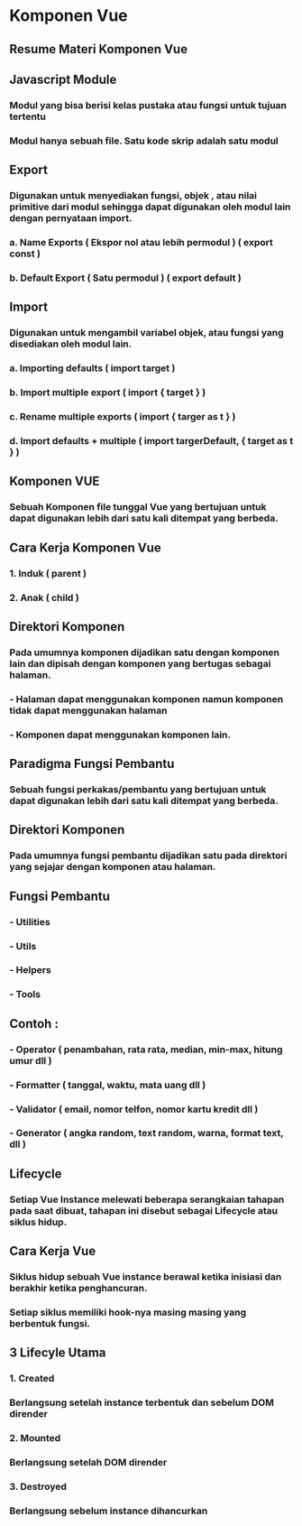 # Komponen Vue

## Resume Materi Komponen Vue

## Javascript Module
### Modul yang bisa berisi kelas pustaka atau fungsi untuk tujuan tertentu
### Modul hanya sebuah file. Satu kode skrip adalah satu modul

## Export
### Digunakan untuk menyediakan fungsi, objek , atau nilai primitive dari modul sehingga dapat digunakan oleh modul lain dengan pernyataan import.
### a.	Name Exports ( Ekspor nol atau lebih permodul ) ( export const )
### b.	Default Export ( Satu permodul ) ( export default )

## Import
### Digunakan untuk mengambil variabel objek, atau fungsi yang disediakan oleh modul lain.
### a.	Importing defaults ( import target )
### b.	Import multiple export ( import { target } )
### c.	Rename multiple exports ( import { targer as t } )
### d.	Import defaults + multiple ( import targerDefault, { target as t } )

## Komponen VUE
### Sebuah Komponen file tunggal Vue yang bertujuan untuk dapat digunakan lebih dari satu kali ditempat yang berbeda.
## Cara Kerja Komponen Vue
### 1.	Induk ( parent )
### 2.	Anak ( child )
## Direktori Komponen
### Pada umumnya komponen dijadikan satu dengan komponen lain dan dipisah dengan komponen yang bertugas sebagai halaman.
### -	Halaman dapat menggunakan komponen namun komponen tidak dapat menggunakan halaman
### -	Komponen dapat menggunakan komponen lain.
## Paradigma Fungsi Pembantu
### Sebuah fungsi perkakas/pembantu yang bertujuan untuk dapat digunakan lebih dari satu kali ditempat yang berbeda.

## Direktori Komponen
### Pada umumnya fungsi pembantu dijadikan satu pada direktori yang sejajar dengan komponen atau halaman.

## Fungsi Pembantu
### -	Utilities
### -	Utils
### -	Helpers
### -	Tools

## Contoh :
### -	Operator ( penambahan, rata rata, median, min-max, hitung umur dll )
### -	Formatter ( tanggal, waktu, mata uang dll )
### -	Validator ( email, nomor telfon, nomor kartu kredit dll )
### -	Generator ( angka random, text random, warna, format text, dll )

## Lifecycle
### Setiap Vue Instance melewati beberapa serangkaian tahapan pada saat dibuat, tahapan ini disebut sebagai Lifecycle atau siklus hidup.

## Cara Kerja Vue
### Siklus hidup sebuah Vue instance berawal ketika inisiasi dan berakhir ketika penghancuran.
### Setiap siklus memiliki hook-nya masing masing yang berbentuk fungsi.

## 3 Lifecyle Utama
### 1.	Created 
### Berlangsung setelah instance terbentuk dan sebelum DOM dirender
### 2.	Mounted
### Berlangsung setelah DOM dirender
### 3.	Destroyed
### Berlangsung sebelum instance dihancurkan

